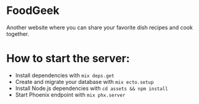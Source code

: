 # FoodGeek

Another website where you can share your favorite dish recipes and cook together.

# How to start the server:

- Install dependencies with `mix deps.get`
- Create and migrate your database with `mix ecto.setup`
- Install Node.js dependencies with `cd assets && npm install`
- Start Phoenix endpoint with `mix phx.server`
